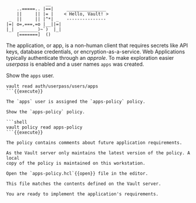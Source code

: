 ```
               __
    ..=====.. |==|     _______________
    ||     || |= |    < Hello, Vault! >
 _  ||     || |^*| _   ---------------
|=| o=,===,=o |__||=|
|_|  _______)~`)  |_|
    [=======]  ()
```

The application, or app, is a non-human client that requires secrets like API
keys, database credentials, or encryption-as-a-service. Web Applications
typically authenticate through an *approle*. To make exploration easier
*userpass* is enabled and a user names `apps` was created.

Show the `apps` user.

```shell
vault read auth/userpass/users/apps
```{{execute}}

The `apps` user is assigned the `apps-policy` policy.

Show the `apps-policy` policy.

```shell
vault policy read apps-policy
```{{execute}}

The policy contains comments about future application requirements.

As the Vault server only maintains the latest version of the policy. A local
copy of the policy is maintained on this workstation.

Open the `apps-policy.hcl`{{open}} file in the editor.

This file matches the contents defined on the Vault server.

You are ready to implement the application's requirements.
